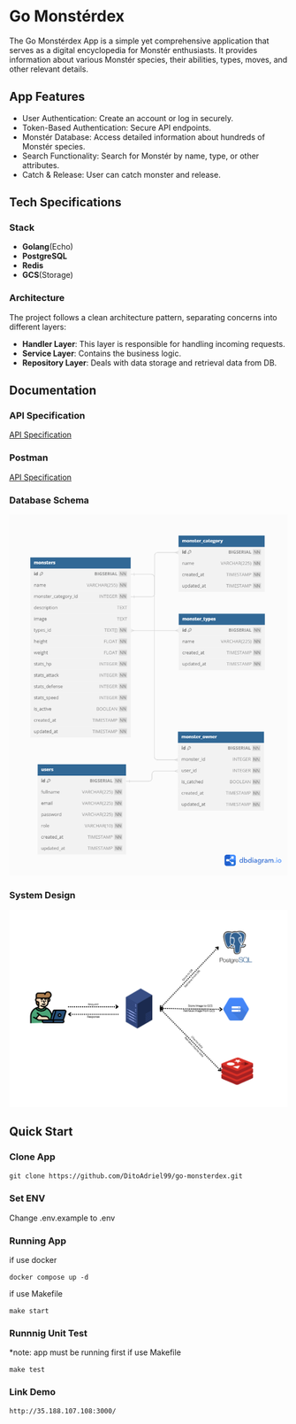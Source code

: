 # Go Monstérdex
The Go Monstérdex App is a simple yet comprehensive application that serves as a digital encyclopedia for Monstér enthusiasts. It provides information about various Monstér species, their abilities, types, moves, and other relevant details.

## App Features
- User Authentication: Create an account or log in securely.
- Token-Based Authentication: Secure API endpoints.
- Monstér Database: Access detailed information about hundreds of Monstér species.
- Search Functionality: Search for Monstér by name, type, or other attributes.
- Catch & Release: User can catch monster and release.

## Tech Specifications
### Stack
- **Golang**(Echo)
- **PostgreSQL**
- **Redis**
- **GCS**(Storage)

### Architecture
The project follows a clean architecture pattern, separating concerns into different layers:

- **Handler Layer**: This layer is responsible for handling incoming requests.
- **Service Layer**: Contains the business logic.
- **Repository Layer**: Deals with data storage and retrieval data from DB.

## Documentation
### API Specification
[API Specification](http://35.188.107.108:3000/swagger/index.html)

### Postman
[API Specification](https://documenter.getpostman.com/view/28576845/2s9YeK4Vfp)

### Database Schema
![Database Schema](db_schema.png "DB Schema")

### System Design
![System Design](system_design.png "System Design")

## Quick Start
### Clone App
```
git clone https://github.com/DitoAdriel99/go-monsterdex.git
```
### Set ENV
Change .env.example to .env

### Running App
if use docker
```
docker compose up -d
```
if use Makefile
```
make start
```

### Runnnig Unit Test
*note: app must be running first
if use Makefile
```
make test
```
### Link Demo
```
http://35.188.107.108:3000/
```